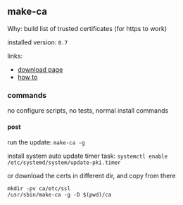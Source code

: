 ## make-ca

Why: build list of trusted certificates (for https to work)

installed version: `0.7`

links:

- [download page](https://github.com/djlucas/make-ca/releases)
- [how to](https://github.com/djlucas/make-ca/blob/master/Makefile)

### commands

no configure scripts, no tests, normal install commands

#### post

run the update: `make-ca -g`

install system auto update timer task: `systemctl enable /etc/systemd/system/update-pki.timer`

or download the certs in different dir, and copy from there

```
mkdir -pv ca/etc/ssl
/usr/sbin/make-ca -g -D $(pwd)/ca
```
